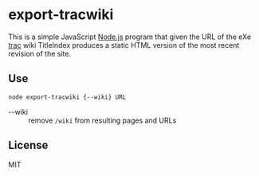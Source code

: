 # export-tracwiki

This is a simple JavaScript
[Node.js](https://nodejs.org/en/) program
that given the URL of the eXe [trac](https://trac.edgewall.org/)
wiki TitleIndex produces a static HTML version of the most
recent revision of the site.

## Use

`node export-tracwiki {--wiki} URL`

<dl>
  <dt>--wiki</dt>
  <dd>remove <code>/wiki</code> from resulting pages and URLs</dd>
</dl>

## License

MIT
